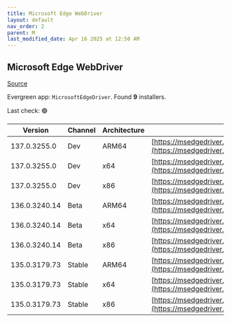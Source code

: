 ```yaml
---
title: Microsoft Edge WebDriver
layout: default
nav_order: 2
parent: M
last_modified_date: Apr 16 2025 at 12:50 AM
---
```


## Microsoft Edge WebDriver

[Source](https://www.microsoft.com/edge)

Evergreen app: `MicrosoftEdgeDriver`. Found **9** installers.

Last check: 🟢

| Version       | Channel | Architecture | URI                                                                                                                                            |
| ------------- | ------- | ------------ | ---------------------------------------------------------------------------------------------------------------------------------------------- |
| 137.0.3255.0  | Dev     | ARM64        | [https://msedgedriver.azureedge.net/137.0.3255.0/edgedriver_arm64.zip](https://msedgedriver.azureedge.net/137.0.3255.0/edgedriver_arm64.zip)   |
| 137.0.3255.0  | Dev     | x64          | [https://msedgedriver.azureedge.net/137.0.3255.0/edgedriver_win64.zip](https://msedgedriver.azureedge.net/137.0.3255.0/edgedriver_win64.zip)   |
| 137.0.3255.0  | Dev     | x86          | [https://msedgedriver.azureedge.net/137.0.3255.0/edgedriver_win32.zip](https://msedgedriver.azureedge.net/137.0.3255.0/edgedriver_win32.zip)   |
| 136.0.3240.14 | Beta    | ARM64        | [https://msedgedriver.azureedge.net/136.0.3240.14/edgedriver_arm64.zip](https://msedgedriver.azureedge.net/136.0.3240.14/edgedriver_arm64.zip) |
| 136.0.3240.14 | Beta    | x64          | [https://msedgedriver.azureedge.net/136.0.3240.14/edgedriver_win64.zip](https://msedgedriver.azureedge.net/136.0.3240.14/edgedriver_win64.zip) |
| 136.0.3240.14 | Beta    | x86          | [https://msedgedriver.azureedge.net/136.0.3240.14/edgedriver_win32.zip](https://msedgedriver.azureedge.net/136.0.3240.14/edgedriver_win32.zip) |
| 135.0.3179.73 | Stable  | ARM64        | [https://msedgedriver.azureedge.net/135.0.3179.73/edgedriver_arm64.zip](https://msedgedriver.azureedge.net/135.0.3179.73/edgedriver_arm64.zip) |
| 135.0.3179.73 | Stable  | x64          | [https://msedgedriver.azureedge.net/135.0.3179.73/edgedriver_win64.zip](https://msedgedriver.azureedge.net/135.0.3179.73/edgedriver_win64.zip) |
| 135.0.3179.73 | Stable  | x86          | [https://msedgedriver.azureedge.net/135.0.3179.73/edgedriver_win32.zip](https://msedgedriver.azureedge.net/135.0.3179.73/edgedriver_win32.zip) |
